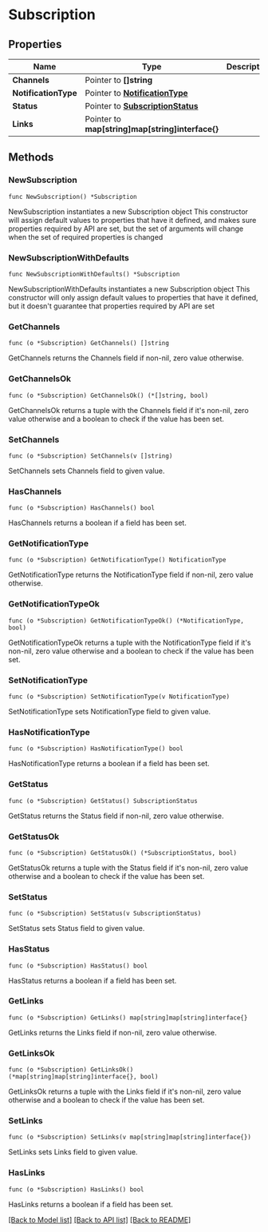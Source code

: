 # Subscription

## Properties

Name | Type | Description | Notes
------------ | ------------- | ------------- | -------------
**Channels** | Pointer to **[]string** |  | [optional] 
**NotificationType** | Pointer to [**NotificationType**](NotificationType.md) |  | [optional] 
**Status** | Pointer to [**SubscriptionStatus**](SubscriptionStatus.md) |  | [optional] 
**Links** | Pointer to **map[string]map[string]interface{}** |  | [optional] [readonly] 

## Methods

### NewSubscription

`func NewSubscription() *Subscription`

NewSubscription instantiates a new Subscription object
This constructor will assign default values to properties that have it defined,
and makes sure properties required by API are set, but the set of arguments
will change when the set of required properties is changed

### NewSubscriptionWithDefaults

`func NewSubscriptionWithDefaults() *Subscription`

NewSubscriptionWithDefaults instantiates a new Subscription object
This constructor will only assign default values to properties that have it defined,
but it doesn't guarantee that properties required by API are set

### GetChannels

`func (o *Subscription) GetChannels() []string`

GetChannels returns the Channels field if non-nil, zero value otherwise.

### GetChannelsOk

`func (o *Subscription) GetChannelsOk() (*[]string, bool)`

GetChannelsOk returns a tuple with the Channels field if it's non-nil, zero value otherwise
and a boolean to check if the value has been set.

### SetChannels

`func (o *Subscription) SetChannels(v []string)`

SetChannels sets Channels field to given value.

### HasChannels

`func (o *Subscription) HasChannels() bool`

HasChannels returns a boolean if a field has been set.

### GetNotificationType

`func (o *Subscription) GetNotificationType() NotificationType`

GetNotificationType returns the NotificationType field if non-nil, zero value otherwise.

### GetNotificationTypeOk

`func (o *Subscription) GetNotificationTypeOk() (*NotificationType, bool)`

GetNotificationTypeOk returns a tuple with the NotificationType field if it's non-nil, zero value otherwise
and a boolean to check if the value has been set.

### SetNotificationType

`func (o *Subscription) SetNotificationType(v NotificationType)`

SetNotificationType sets NotificationType field to given value.

### HasNotificationType

`func (o *Subscription) HasNotificationType() bool`

HasNotificationType returns a boolean if a field has been set.

### GetStatus

`func (o *Subscription) GetStatus() SubscriptionStatus`

GetStatus returns the Status field if non-nil, zero value otherwise.

### GetStatusOk

`func (o *Subscription) GetStatusOk() (*SubscriptionStatus, bool)`

GetStatusOk returns a tuple with the Status field if it's non-nil, zero value otherwise
and a boolean to check if the value has been set.

### SetStatus

`func (o *Subscription) SetStatus(v SubscriptionStatus)`

SetStatus sets Status field to given value.

### HasStatus

`func (o *Subscription) HasStatus() bool`

HasStatus returns a boolean if a field has been set.

### GetLinks

`func (o *Subscription) GetLinks() map[string]map[string]interface{}`

GetLinks returns the Links field if non-nil, zero value otherwise.

### GetLinksOk

`func (o *Subscription) GetLinksOk() (*map[string]map[string]interface{}, bool)`

GetLinksOk returns a tuple with the Links field if it's non-nil, zero value otherwise
and a boolean to check if the value has been set.

### SetLinks

`func (o *Subscription) SetLinks(v map[string]map[string]interface{})`

SetLinks sets Links field to given value.

### HasLinks

`func (o *Subscription) HasLinks() bool`

HasLinks returns a boolean if a field has been set.


[[Back to Model list]](../README.md#documentation-for-models) [[Back to API list]](../README.md#documentation-for-api-endpoints) [[Back to README]](../README.md)



